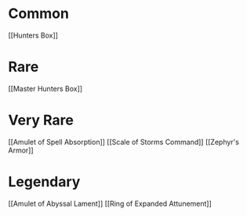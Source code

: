 # Common
[[Hunters Box]]

# Rare
[[Master Hunters Box]]

# Very Rare
[[Amulet of Spell Absorption]]
[[Scale of Storms Command]]
[[Zephyr's Armor]]

# Legendary
[[Amulet of Abyssal Lament]]
[[Ring of Expanded Attunement]]